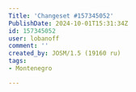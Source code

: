 ```yaml
---
Title: 'Changeset #157345052'
PublishDate: 2024-10-01T15:31:34Z
id: 157345052
user: lobanoff
comment: ''
created_by: JOSM/1.5 (19160 ru)
tags:
- Montenegro

---
```

